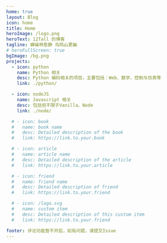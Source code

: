 ```yaml
---
home: true
layout: Blog
icon: home
title: Home  
heroImage: /logo.png
heroText: 12Tall 的博客
tagline: 蝉噪林愈静 鸟鸣山更幽
# heroFullScreen: true
bgImage: /bg.png
projects:
  - icon: python
    name: Python 相关
    desc: Python 编码相关的项目，主要包括：Web、数学、控制与仿真等  
    link: ./python/

  - icon: nodeJS
    name: Javascript 相关  
    desc: 包括但不限于Vanilla、Node  
    link: ./node/

  # - icon: book
  #   name: book name
  #   desc: Detailed description of the book
  #   link: https://link.to.your.book

  # - icon: article
  #   name: article name
  #   desc: Detailed description of the article
  #   link: https://link.to.your.article

  # - icon: friend
  #   name: friend name
  #   desc: Detailed description of friend
  #   link: https://link.to.your.friend

  # - icon: /logo.svg
  #   name: custom item
  #   desc: Detailed description of this custom item
  #   link: https://link.to.your.friend

footer: 评论功能暂不开启，如有问题，请提交Issue  
---
```

